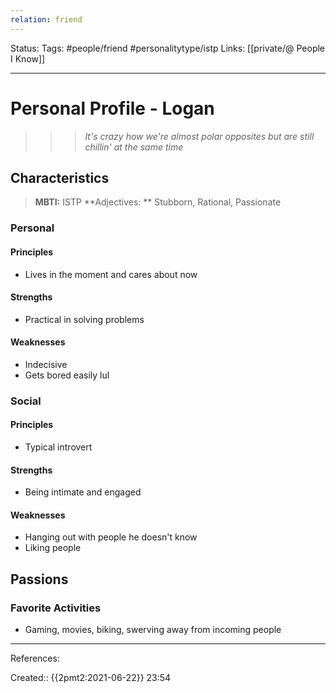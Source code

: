 ```yaml
---
relation: friend
---
```

Status:
Tags:  #people/friend #personalitytype/istp
Links: [[private/@ People I Know]]
___
# Personal Profile - Logan
> > > *It's crazy how we're almost polar opposites but are still chillin' at the same time*
## Characteristics
> **MBTI:** ISTP
> **Adjectives: ** Stubborn, Rational, Passionate
### Personal
#### Principles
- Lives in the moment and cares about now
#### Strengths
- Practical in solving problems
#### Weaknesses
- Indecisive
- Gets bored easily lul
### Social
#### Principles
- Typical introvert
#### Strengths
- Being intimate and engaged
#### Weaknesses
- Hanging out with people he doesn't know
- Liking people
## Passions
### Favorite Activities
- Gaming, movies, biking, swerving away from incoming people
___
References:

Created:: {{2pmt2:2021-06-22}} 23:54
